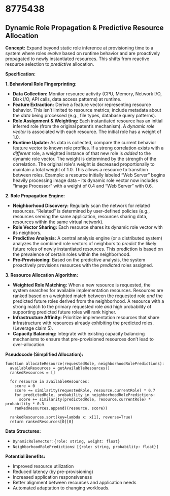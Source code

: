 # 8775438

## Dynamic Role Propagation & Predictive Resource Allocation

**Concept:** Expand beyond static role inference at provisioning time to a system where roles *evolve* based on runtime behavior and are proactively propagated to newly instantiated resources. This shifts from reactive resource selection to *predictive* allocation.

**Specification:**

**1. Behavioral Role Fingerprinting:**

*   **Data Collection:** Monitor resource activity (CPU, Memory, Network I/O, Disk I/O, API calls, data access patterns) at runtime.
*   **Feature Extraction:** Derive a feature vector representing resource behavior.  This isn’t limited to resource metrics; include metadata about the *data* being processed (e.g., file types, database query patterns).
*   **Role Assignment & Weighting:** Each instantiated resource has an initial inferred role (from the original patent’s mechanism). A *dynamic role vector* is associated with each resource. The initial role has a weight of 1.0.
*   **Runtime Update:**  As data is collected, compare the current behavior feature vector to known role profiles. If a strong correlation exists with a *different* role, a weighted instance of that new role is *added* to the dynamic role vector. The weight is determined by the strength of the correlation.  The original role's weight is decreased proportionally to maintain a total weight of 1.0.  This allows a resource to transition between roles.  Example: a resource initially labeled “Web Server” begins heavily processing image data – its dynamic role vector now includes “Image Processor” with a weight of 0.4 and “Web Server” with 0.6.

**2. Role Propagation Engine:**

*   **Neighborhood Discovery:** Regularly scan the network for related resources. “Related” is determined by user-defined policies (e.g., resources serving the same application, resources sharing data, resources within the same virtual network).
*   **Role Vector Sharing:**  Each resource shares its dynamic role vector with its neighbors.
*   **Predictive Analysis:**  A central analysis engine (or a distributed system) analyzes the combined role vectors of neighbors to *predict* the likely future roles of newly instantiated resources. This prediction is based on the prevalence of certain roles within the neighborhood.
*   **Pre-Provisioning:** Based on the predictive analysis, the system proactively provisions resources with the *predicted* roles assigned.

**3. Resource Allocation Algorithm:**

*   **Weighted Role Matching:** When a new resource is requested, the system searches for available implementation resources. Resources are ranked based on a weighted match between the requested role *and* the predicted future roles derived from the neighborhood. A resource with a strong match to the primary requested role *and* high probability of supporting predicted future roles will rank higher.
*   **Infrastructure Affinity:**  Prioritize implementation resources that share infrastructure with resources already exhibiting the predicted roles. (Leverage claim 5).
*   **Capacity Balancing:** Integrate with existing capacity balancing mechanisms to ensure that pre-provisioned resources don’t lead to over-allocation.

**Pseudocode (Simplified Allocation):**

```
function allocateResource(requestedRole, neighborhoodRolePredictions):
  availableResources = getAvailableResources()
  rankedResources = []

  for resource in availableResources:
    score = 0
    score += similarity(requestedRole, resource.currentRole) * 0.7
    for predictedRole, probability in neighborhoodRolePredictions:
      score += similarity(predictedRole, resource.currentRole) * probability * 0.3
    rankedResources.append((resource, score))

  rankedResources.sort(key=lambda x: x[1], reverse=True)
  return rankedResources[0][0]
```

**Data Structures:**

*   `DynamicRoleVector`:  `{role: string, weight: float}`
*   `NeighborhoodRolePredictions`: `[{role: string, probability: float}]`

**Potential Benefits:**

*   Improved resource utilization
*   Reduced latency (by pre-provisioning)
*   Increased application responsiveness
*   Better alignment between resources and application needs
*   Automated adaptation to changing workloads.